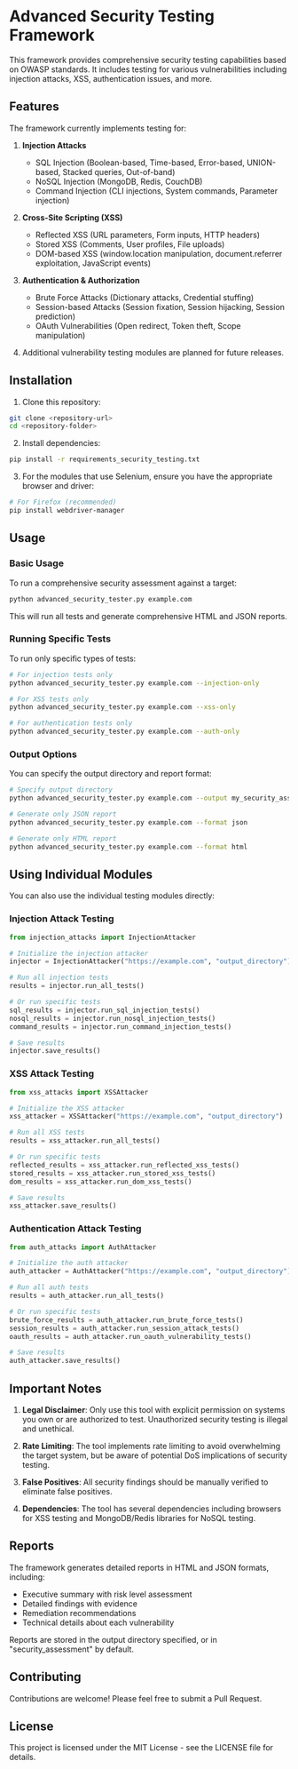 # Advanced Security Testing Framework

This framework provides comprehensive security testing capabilities based on OWASP standards. It includes testing for various vulnerabilities including injection attacks, XSS, authentication issues, and more.

## Features

The framework currently implements testing for:

1. **Injection Attacks**
   - SQL Injection (Boolean-based, Time-based, Error-based, UNION-based, Stacked queries, Out-of-band)
   - NoSQL Injection (MongoDB, Redis, CouchDB)
   - Command Injection (CLI injections, System commands, Parameter injection)

2. **Cross-Site Scripting (XSS)**
   - Reflected XSS (URL parameters, Form inputs, HTTP headers)
   - Stored XSS (Comments, User profiles, File uploads)
   - DOM-based XSS (window.location manipulation, document.referrer exploitation, JavaScript events)

3. **Authentication & Authorization**
   - Brute Force Attacks (Dictionary attacks, Credential stuffing)
   - Session-based Attacks (Session fixation, Session hijacking, Session prediction)
   - OAuth Vulnerabilities (Open redirect, Token theft, Scope manipulation)

4. Additional vulnerability testing modules are planned for future releases.

## Installation

1. Clone this repository:
```bash
git clone <repository-url>
cd <repository-folder>
```

2. Install dependencies:
```bash
pip install -r requirements_security_testing.txt
```

3. For the modules that use Selenium, ensure you have the appropriate browser and driver:
```bash
# For Firefox (recommended)
pip install webdriver-manager
```

## Usage

### Basic Usage

To run a comprehensive security assessment against a target:

```bash
python advanced_security_tester.py example.com
```

This will run all tests and generate comprehensive HTML and JSON reports.

### Running Specific Tests

To run only specific types of tests:

```bash
# For injection tests only
python advanced_security_tester.py example.com --injection-only

# For XSS tests only
python advanced_security_tester.py example.com --xss-only

# For authentication tests only
python advanced_security_tester.py example.com --auth-only
```

### Output Options

You can specify the output directory and report format:

```bash
# Specify output directory
python advanced_security_tester.py example.com --output my_security_assessment

# Generate only JSON report
python advanced_security_tester.py example.com --format json

# Generate only HTML report
python advanced_security_tester.py example.com --format html
```

## Using Individual Modules

You can also use the individual testing modules directly:

### Injection Attack Testing

```python
from injection_attacks import InjectionAttacker

# Initialize the injection attacker
injector = InjectionAttacker("https://example.com", "output_directory")

# Run all injection tests
results = injector.run_all_tests()

# Or run specific tests
sql_results = injector.run_sql_injection_tests()
nosql_results = injector.run_nosql_injection_tests()
command_results = injector.run_command_injection_tests()

# Save results
injector.save_results()
```

### XSS Attack Testing

```python
from xss_attacks import XSSAttacker

# Initialize the XSS attacker
xss_attacker = XSSAttacker("https://example.com", "output_directory")

# Run all XSS tests
results = xss_attacker.run_all_tests()

# Or run specific tests
reflected_results = xss_attacker.run_reflected_xss_tests()
stored_results = xss_attacker.run_stored_xss_tests()
dom_results = xss_attacker.run_dom_xss_tests()

# Save results
xss_attacker.save_results()
```

### Authentication Attack Testing

```python
from auth_attacks import AuthAttacker

# Initialize the auth attacker
auth_attacker = AuthAttacker("https://example.com", "output_directory")

# Run all auth tests
results = auth_attacker.run_all_tests()

# Or run specific tests
brute_force_results = auth_attacker.run_brute_force_tests()
session_results = auth_attacker.run_session_attack_tests()
oauth_results = auth_attacker.run_oauth_vulnerability_tests()

# Save results
auth_attacker.save_results()
```

## Important Notes

1. **Legal Disclaimer**: Only use this tool with explicit permission on systems you own or are authorized to test. Unauthorized security testing is illegal and unethical.

2. **Rate Limiting**: The tool implements rate limiting to avoid overwhelming the target system, but be aware of potential DoS implications of security testing.

3. **False Positives**: All security findings should be manually verified to eliminate false positives.

4. **Dependencies**: The tool has several dependencies including browsers for XSS testing and MongoDB/Redis libraries for NoSQL testing.

## Reports

The framework generates detailed reports in HTML and JSON formats, including:
- Executive summary with risk level assessment
- Detailed findings with evidence
- Remediation recommendations
- Technical details about each vulnerability

Reports are stored in the output directory specified, or in "security_assessment" by default.

## Contributing

Contributions are welcome! Please feel free to submit a Pull Request.

## License

This project is licensed under the MIT License - see the LICENSE file for details. 
